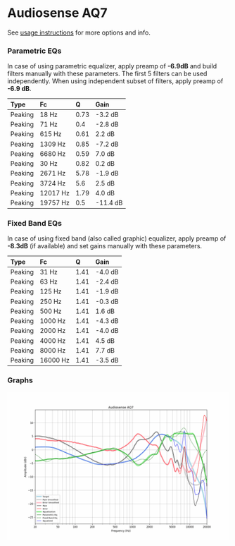 # Audiosense AQ7
See [usage instructions](https://github.com/jaakkopasanen/AutoEq#usage) for more options and info.

### Parametric EQs
In case of using parametric equalizer, apply preamp of **-6.9dB** and build filters manually
with these parameters. The first 5 filters can be used independently.
When using independent subset of filters, apply preamp of **-6.9 dB**.

| Type    | Fc       |    Q | Gain     |
|:--------|:---------|:-----|:---------|
| Peaking | 18 Hz    | 0.73 | -3.2 dB  |
| Peaking | 71 Hz    | 0.4  | -2.8 dB  |
| Peaking | 615 Hz   | 0.61 | 2.2 dB   |
| Peaking | 1309 Hz  | 0.85 | -7.2 dB  |
| Peaking | 6680 Hz  | 0.59 | 7.0 dB   |
| Peaking | 30 Hz    | 0.82 | 0.2 dB   |
| Peaking | 2671 Hz  | 5.78 | -1.9 dB  |
| Peaking | 3724 Hz  | 5.6  | 2.5 dB   |
| Peaking | 12017 Hz | 1.79 | 4.0 dB   |
| Peaking | 19757 Hz | 0.5  | -11.4 dB |

### Fixed Band EQs
In case of using fixed band (also called graphic) equalizer, apply preamp of **-8.3dB**
(if available) and set gains manually with these parameters.

| Type    | Fc       |    Q | Gain    |
|:--------|:---------|:-----|:--------|
| Peaking | 31 Hz    | 1.41 | -4.0 dB |
| Peaking | 63 Hz    | 1.41 | -2.4 dB |
| Peaking | 125 Hz   | 1.41 | -1.9 dB |
| Peaking | 250 Hz   | 1.41 | -0.3 dB |
| Peaking | 500 Hz   | 1.41 | 1.6 dB  |
| Peaking | 1000 Hz  | 1.41 | -4.3 dB |
| Peaking | 2000 Hz  | 1.41 | -4.0 dB |
| Peaking | 4000 Hz  | 1.41 | 4.5 dB  |
| Peaking | 8000 Hz  | 1.41 | 7.7 dB  |
| Peaking | 16000 Hz | 1.41 | -3.5 dB |

### Graphs
![](./Audiosense%20AQ7.png)